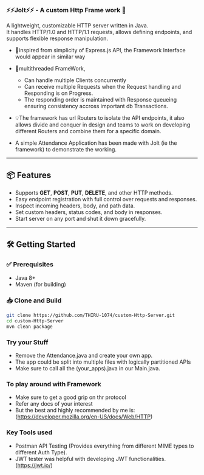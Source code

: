 ### ⚡⚡Jolt⚡⚡ - A custom Http Frame work 🚀

A lightweight, customizable HTTP server written in Java.  
It handles HTTP/1.0 and HTTP/1.1 requests, allows defining endpoints, and supports flexible response manipulation.

- 🚂inspired from simplicity of Express.js API, the Framework Interface would appear in similar way 

- 🧶multithreaded FrameWork, 
    - Can handle multiple Clients concurrently 
    - Can receive multiple Requests when the Request handling and Responding is on Progress.
    - The responding order is maintained with Response queueing ensuring consistency accross important db Transactions.

- 💡The framework has url Routers to isolate the API endpoints, it also allows divide and conquer in design and teams to work on developing different Routers and combine them for a specific domain.

-  A simple Attendance Application has been made with Jolt (ie the framework) to demonstrate the working.

---

## 📦 Features

- Supports **GET**, **POST**, **PUT**, **DELETE**, and other HTTP methods.
- Easy endpoint registration with full control over requests and responses.
- Inspect incoming headers, body, and path data.
- Set custom headers, status codes, and body in responses.
- Start server on any port and shut it down gracefully.

---

## 🛠️ Getting Started

### ✅ Prerequisites

- Java 8+
- Maven (for building)

### 📥 Clone and Build

```bash
git clone https://github.com/THIRU-1074/custom-Http-Server.git
cd custom-Http-Server
mvn clean package
```
### Try your Stuff

- Remove the Attendance.java and create your own app.
- The app could be split into multiple files with logically partitioned APIs
- Make sure to call all the (your_apps).java in our Main.java.

### To play around with Framework 

- Make sure to get a good grip on thr protocol
- Refer any docs of your interest
- But the best and highly recommended by me is: 
     (https://developer.mozilla.org/en-US/docs/Web/HTTP)

### Key Tools used

- Postman API Testing (Provides everything from different MIME types to different Auth Type).
- JWT tester was helpful with developing JWT functionalities.
    (https://jwt.io/)
